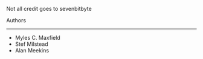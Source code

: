 Not all credit goes to sevenbitbyte

Authors
_________

* Myles C. Maxfield
* Stef Milstead
* Alan Meekins
